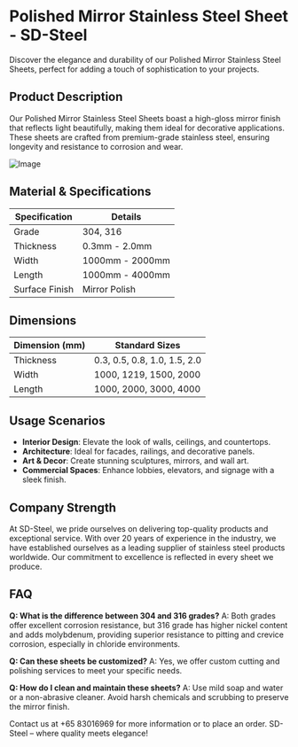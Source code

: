 # Polished Mirror Stainless Steel Sheet - SD-Steel

Discover the elegance and durability of our Polished Mirror Stainless Steel Sheets, perfect for adding a touch of sophistication to your projects.

## Product Description

Our Polished Mirror Stainless Steel Sheets boast a high-gloss mirror finish that reflects light beautifully, making them ideal for decorative applications. These sheets are crafted from premium-grade stainless steel, ensuring longevity and resistance to corrosion and wear.

![Image](https://github.com/user-attachments/assets/2567258e-e124-4816-932d-1809bd27ef0b)

## Material & Specifications

| Specification | Details |
|---------------|---------|
| Grade         | 304, 316 |
| Thickness     | 0.3mm - 2.0mm |
| Width         | 1000mm - 2000mm |
| Length        | 1000mm - 4000mm |
| Surface Finish| Mirror Polish |

## Dimensions

| Dimension (mm) | Standard Sizes |
|----------------|----------------|
| Thickness      | 0.3, 0.5, 0.8, 1.0, 1.5, 2.0 |
| Width          | 1000, 1219, 1500, 2000 |
| Length         | 1000, 2000, 3000, 4000 |

## Usage Scenarios

- **Interior Design**: Elevate the look of walls, ceilings, and countertops.
- **Architecture**: Ideal for facades, railings, and decorative panels.
- **Art & Decor**: Create stunning sculptures, mirrors, and wall art.
- **Commercial Spaces**: Enhance lobbies, elevators, and signage with a sleek finish.

## Company Strength

At SD-Steel, we pride ourselves on delivering top-quality products and exceptional service. With over 20 years of experience in the industry, we have established ourselves as a leading supplier of stainless steel products worldwide. Our commitment to excellence is reflected in every sheet we produce.

## FAQ

**Q: What is the difference between 304 and 316 grades?**
A: Both grades offer excellent corrosion resistance, but 316 grade has higher nickel content and adds molybdenum, providing superior resistance to pitting and crevice corrosion, especially in chloride environments.

**Q: Can these sheets be customized?**
A: Yes, we offer custom cutting and polishing services to meet your specific needs.

**Q: How do I clean and maintain these sheets?**
A: Use mild soap and water or a non-abrasive cleaner. Avoid harsh chemicals and scrubbing to preserve the mirror finish.

Contact us at +65 83016969 for more information or to place an order. SD-Steel – where quality meets elegance!
